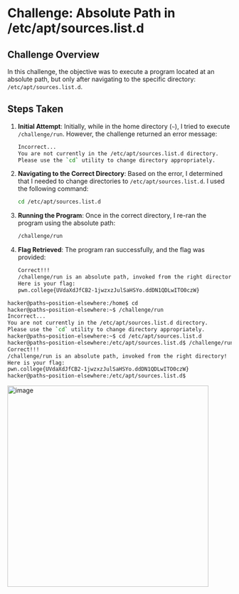# Challenge: Absolute Path in /etc/apt/sources.list.d

## Challenge Overview

In this challenge, the objective was to execute a program located at an absolute path, but only after navigating to the specific directory: `/etc/apt/sources.list.d`.

## Steps Taken

1. **Initial Attempt**:
   Initially, while in the home directory (`~`), I tried to execute `/challenge/run`. However, the challenge returned an error message:
   ```bash
   Incorrect...
   You are not currently in the /etc/apt/sources.list.d directory.
   Please use the `cd` utility to change directory appropriately.
   ```

2. **Navigating to the Correct Directory**:
   Based on the error, I determined that I needed to change directories to `/etc/apt/sources.list.d`. I used the following command:
   ```bash
   cd /etc/apt/sources.list.d
   ```

3. **Running the Program**:
   Once in the correct directory, I re-ran the program using the absolute path:
   ```bash
   /challenge/run
   ```

4. **Flag Retrieved**:
   The program ran successfully, and the flag was provided:
   ```bash
   Correct!!!
   /challenge/run is an absolute path, invoked from the right directory!
   Here is your flag:
   pwn.college{UVdaXdJfCB2-1jwzxzJulSaHSYo.ddDN1QDLwITO0czW}
   ```

```bash
hacker@paths~position-elsewhere:/home$ cd
hacker@paths~position-elsewhere:~$ /challenge/run
Incorrect...
You are not currently in the /etc/apt/sources.list.d directory.
Please use the `cd` utility to change directory appropriately.
hacker@paths~position-elsewhere:~$ cd /etc/apt/sources.list.d
hacker@paths~position-elsewhere:/etc/apt/sources.list.d$ /challenge/run
Correct!!!
/challenge/run is an absolute path, invoked from the right directory!
Here is your flag:
pwn.college{UVdaXdJfCB2-1jwzxzJulSaHSYo.ddDN1QDLwITO0czW}
hacker@paths~position-elsewhere:/etc/apt/sources.list.d$

```


<img width="452" alt="image" src="https://github.com/user-attachments/assets/9543e61f-3628-4e04-9f9e-f5f05015ae94">
